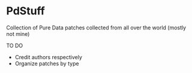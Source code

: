 # PdStuff
Collection of Pure Data patches collected from all over the world (mostly not mine) 

TO DO
* Credit authors respectively
* Organize patches by type 
